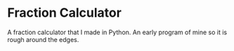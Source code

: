 # Fraction Calculator
A fraction calculator that I made in Python.
An early program of mine so it is rough around the edges. 
